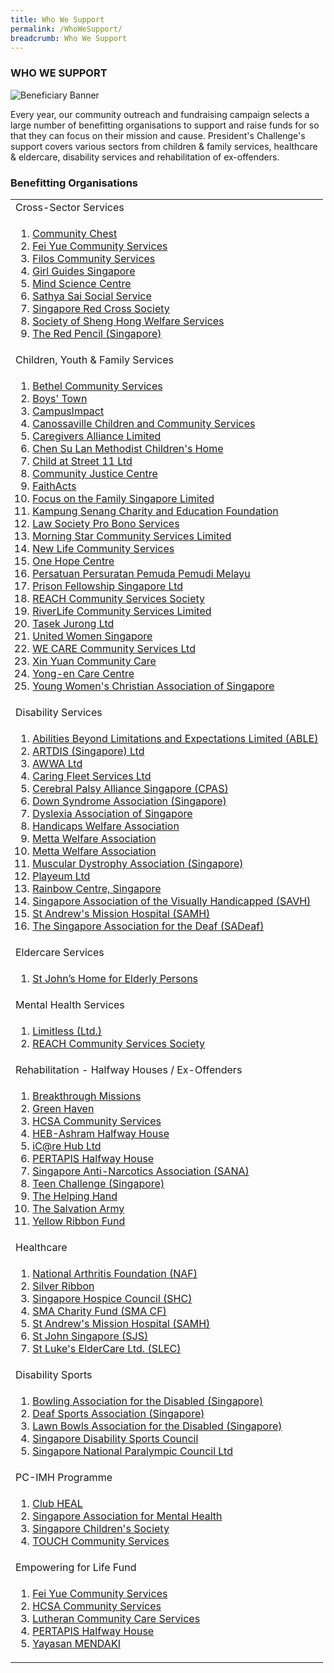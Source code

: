 ```yaml
---
title: Who We Support
permalink: /WhoWeSupport/
breadcrumb: Who We Support
---
```

### WHO WE SUPPORT

![Beneficiary Banner](/images/our-beneficiary.jpg "Beneficiary Banner")

Every year, our community outreach and fundraising campaign selects a large number of benefitting organisations to support and raise funds for so that they can focus on their mission and cause.  President's Challenge's support covers various sectors from children & family services, healthcare & eldercare, disability services and rehabilitation of ex-offenders.


### Benefitting Organisations

<table width="100%" cellpadding="10px" cellspacing="10px">
	<tr><td>Cross-Sector Services </td></tr>
<tr><td>
<ol>
<li><a href="http://www.comchest.gov.sg" target='_blank'>Community Chest</a></li>
<li><a href="https://fycs.org" target='_blank'>Fei Yue Community Services</a></li>
<li><a href="https://www.filos.sg" target='_blank'>Filos Community Services</a></li>
<li><a href="https://girlguides.org.sg" target='_blank'>Girl Guides Singapore</a></li>
	<li><a href="https://www.mindsciencecentre.sg" target='_blank'>Mind Science Centre</a></li>
	<li><a href="https://www.4s.org.sg" target='_blank'>Sathya Sai Social Service</a></li>
	<li><a href="https://www.redcross.sg" target='_blank'>Singapore Red Cross Society</a></li>
	<li><a href="https://shenghong.org.sg" target='_blank'>Society of Sheng Hong Welfare Services</a></li>
	<li><a href="https://redpencil.org/singapore" target='_blank'>The Red Pencil (Singapore)</a></li>
</ol>
</td></tr>
<tr><td>Children, Youth & Family Services</td></tr>
<tr><td>
<ol>
<li><a href="https://www.bethelcs.org.sg" target='_blank'>Bethel Community Services</a></li>
<li><a href="https://www.boystown.org.sg" target='_blank'>
Boys' Town</a></li>
<li><a href="https://www.campusimpact.org.sg" target='_blank'>CampusImpact</a></li>
<li><a href="https://canossaville.org.sg" target='_blank'>Canossaville Children and Community Services</a></li>
<li><a href="https://www.cal.org.sg" target='_blank'>Caregivers Alliance Limited	</a></li>
<li><a href="https://www.cslmch.org.sg" target='_blank'>Chen Su Lan Methodist Children's Home</a></li>
<li><a href="https://street11.org.sg" target='_blank'>Child at Street 11 Ltd</a></li>
<li><a href="https://www.cjc.org.sg" target='_blank'>Community Justice Centre</a></li>
<li><a href="https://www.faithacts.org.sg" target='_blank'>FaithActs	</a></li>
<li><a href="https://www.family.org.sg" target='_blank'>Focus on the Family Singapore Limited
</a></li>
<li><a href="https://www.kampungsenang.org" target='_blank'>Kampung Senang Charity and Education Foundation</a></li>  
<li><a href="https://www.lawsocprobono.org" target='_blank'>Law Society Pro Bono Services</a></li>
		<li><a href="https://www.morningstar.org.sg" target='_blank'>Morning Star Community Services Limited</a></li>
<li><a href="https://www.newlife.org.sg" target='_blank'>New Life Community Services</a></li>
<li><a href="https://www.onehopecentre.org" target='_blank'>One Hope Centre</a></li>
	<li><a href="http://4pm.org.sg" target='_blank'>Persatuan Persuratan Pemuda Pemudi Melayu</a></li>
	<li><a href="https://pfs.org.sg" target='_blank'>Prison Fellowship Singapore Ltd</a></li>
<li><a href="https://www.reach.org.sg/about-us" target='_blank'>REACH Community Services Society</a></li>  
	<li><a href="http://www.rcs.org.sg" target='_blank'>RiverLife Community Services Limited</a></li>
<li><a href="https://tasekjurong.org" target='_blank'>Tasek Jurong Ltd</a></li>
	<li><a href="https://uws.org.sg/" target='_blank'>United Women Singapore</a></li>
<li><a href="https://www.wecare.org.sg" target='_blank'>WE CARE Community Services Ltd</a></li>
<li><a href="https://xinyuan.org.sg" target='_blank'>
Xin Yuan Community Care	</a></li>
	<li><a href="https://www.yong-en.org.sg" target='_blank'>Yong-en Care Centre</a></li>
	<li><a href="https://ywca.org.sg" target='_blank'>Young Women's Christian Association of Singapore</a></li>
</ol>
 </td></tr>
 
<tr><td>Disability Services</td></tr>
<tr><td>
<ol> 
<li><a href="https://able-sg.org" target='_blank'>Abilities Beyond Limitations and Expectations Limited (ABLE)</a></li> 
<li><a href="https://www.artdis.org.sg" target='_blank'>ARTDIS (Singapore) Ltd</a></li> 
	<li><a href="https://www.awwa.org.sg" target='_blank'>AWWA Ltd</a></li> 
<li><a href="https://caringfleet.com" target='_blank'>Caring Fleet Services Ltd</a></li> 
	<li><a href="http://cpas.org.sg" target='_blank'>Cerebral Palsy Alliance Singapore (CPAS)</a></li>
	
<li><a href="https://downsyndrome-singapore.org" target='_blank'>Down Syndrome Association (Singapore)</a></li> 
<li><a href="https://www.das.org.sg/" target='_blank'>Dyslexia Association of Singapore</a></li>
<li><a href="https://hwa.org.sg" target='_blank'>Handicaps Welfare Association</a></li>
	<li><a href="https://www.metta.org.sg" target='_blank'>Metta Welfare Association</a></li>
		<li><a href="https://www.minds.org.sg" target='_blank'>Metta Welfare Association</a></li>
	<li><a href="https://www.mdas.org.sg" target='_blank'>Muscular Dystrophy Association (Singapore)</a></li> 
	<li><a href="https://www.playeum.com" target='_blank'>Playeum Ltd</a></li> 
	<li><a href="https://www.rainbowcentre.org.sg" target='_blank'>Rainbow Centre, Singapore</a></li> 
<li><a href="https://savh.org.sg" target='_blank'>Singapore Association of the Visually Handicapped (SAVH)</a></li> 
	<li><a href="https://www.samh.org.sg" target='_blank'>St Andrew's Mission Hospital (SAMH)
</a></li> 
<li><a href="https://sadeaf.org.sg" target='_blank'>The Singapore Association for the Deaf (SADeaf)</a></li> 
 </ol>
</td></tr>


<tr><td>Eldercare Services</td></tr>
<tr><td>
<ol>
<li><a href="	https://www.stjohneldershome.org.sg/home" target='_blank'>St John’s Home for Elderly Persons
</a></li>  
</ol>
</td></tr>


<tr><td>Mental Health Services</td></tr>
<tr><td>
<ol>
<li><a href="https://www.limitless.sg" target='_blank'>Limitless (Ltd.)</a></li>
	<li><a href="https://www.reach.org.sg/about-us/" target='_blank'>REACH Community Services Society</a></li>
</ol>
</td></tr>


<tr><td>Rehabilitation - Halfway Houses / Ex-Offenders</td></tr>
<tr><td>
<ol>
<li><a href="http://www.breakthroughmissions.org.sg/" target='_blank'>Breakthrough Missions</a></li>
<li><a href="https://sbws.org.sg/en/services-affiliates/social-welfare-and-community-services/green-haven" target='_blank'>Green Haven</a></li>
<li><a href="https://www.hcsa.org.sg/" target='_blank'>HCSA Community Services</a></li> 
<li><a href="https://heb.org.sg/our-subsidiaries/heb-ashram/" target='_blank'>HEB-Ashram Halfway House</a></li>
<li><a href="http://www.icarehub.org.sg/" target='_blank'>iC@re Hub Ltd</a></li>
<li><a href="http://pertapis.org.sg/pertapis-halfway-house/" target='_blank'>PERTAPIS Halfway House</a></li>
<li><a href="https://www.sana.org.sg/" target='_blank'>Singapore Anti-Narcotics Association (SANA)</a></li> 
<li><a href="https://www.teenchallenge.org.sg/" target='_blank'>Teen Challenge (Singapore)</a></li>
<li><a href="http://thehelpinghand.org.sg/" target='_blank'>The Helping Hand</a></li>
<li><a href="https://www.salvationarmy.org/singapore" target='_blank'>The Salvation Army</a></li> 
<li><a href="https://www.yellowribbon.gov.sg/yellow-ribbon-fund" target='_blank'>Yellow Ribbon Fund</a></li>
</ol>
</td></tr>


<tr><td> Healthcare</td></tr>
<tr><td>
<ol>
	
<li><a href="https://naf.org.sg/" target='_blank'>National Arthritis Foundation (NAF)</a></li>
<li><a href="https://www.silverribbonsingapore.com/" target='_blank'>Silver Ribbon</a></li> 
<li><a href="https://singaporehospice.org.sg/" target='_blank'>Singapore Hospice Council (SHC)</a></li> 
<li><a href="https://www.sma.org.sg/" target='_blank'>SMA Charity Fund (SMA CF)</a></li> 
<li><a href="https://www.samh.org.sg/" target='_blank'>St Andrew's Mission Hospital (SAMH)</a></li> 
<li><a href="https://stjohn.org.sg/" target='_blank'>St John Singapore (SJS)</a></li> 
<li><a href="https://www.slec.org.sg/" target='_blank'>St Luke's ElderCare Ltd. (SLEC)</a></li>
</ol>
</td></tr>


<tr><td>Disability Sports</td></tr>
<tr><td>
<ol>
<li><a href="https://www.bads.org.sg/index.html" target='_blank'>Bowling Association for the Disabled (Singapore)</a></li>
 <li><a href="https://dsa.org.sg/" target='_blank'>Deaf Sports Association (Singapore)</a></li>
 <li><a href="http://parabowlsingapore.org/" target='_blank'>Lawn Bowls Association for the Disabled (Singapore)</a></li>
 <li><a href="https://sdsc.org.sg/" target='_blank'>Singapore Disability Sports Council</a></li>
 <li><a href="http://www.snpc.org.sg/" target='_blank'>Singapore National Paralympic Council Ltd</a></li>
</ol>
</td></tr>


<tr><td> PC-IMH Programme
</td></tr>
<tr><td>
<ol>
<li><a href="http://www.clubheal.org.sg/" target='_blank'>Club HEAL  </a></li>
<li><a href="https://www.samhealth.org.sg/" target='_blank'>Singapore Association for Mental Health </a></li>
<li><a href="https://www.childrensociety.org.sg/" target='_blank'>Singapore Children's Society   </a></li>
<li><a href="https://www.touch.org.sg/" target='_blank'>TOUCH Community Services </a></li>
</ol>
 </td></tr> 



<tr><td> Empowering for Life Fund
</td></tr>
<tr><td>
 <ol>
<li><a href="https://www.fycs.org/" target='_blank'>Fei Yue Community Services</a></li>
<li><a href="https://www.hcsa.org.sg/" target='_blank'>HCSA Community Services </a></li>
<li><a href="https://lccs.org.sg/" target='_blank'>Lutheran Community Care Services </a></li>
<li><a href="https://www.pertapis.org.sg/welfare-homes" target='_blank'>PERTAPIS Halfway House </a></li>  
<li><a href="https://www.mendaki.org.sg/" target='_blank'>Yayasan MENDAKI </a></li>
 </ol>
</td></tr>
</table>